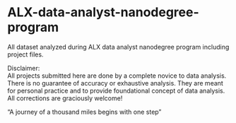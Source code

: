 # ALX-data-analyst-nanodegree-program
All dataset analyzed during ALX data analyst nanodegree program including project files.

Disclaimer:  
All projects submitted here are done by a complete novice to data analysis. There is no guarantee of accuracy or exhaustive analysis. They are meant for personal practice and to provide foundational concept of data analysis. All corrections are graciously welcome!

“A journey of a thousand miles begins with one step”
